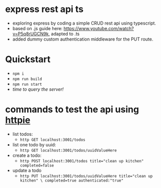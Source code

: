 # express rest api ts
- exploring express by coding a simple CRUD rest api using typescript.
- based on .js guide here: https://www.youtube.com/watch?v=P5q8rUGCN9k, adapted to .ts
- added dummy custom authentication middleware for the PUT route.

# Quickstart
- `npm i`
- `npm run build`
- `npm run start`
- *time to query the server!*

# commands to test the api using [httpie](https://github.com/httpie)
- list todos:
    - `http GET localhost:3001/todos`
- list one todo by uuid:
    - `http GET localhost:3001/todos/uuidValueHere`
- create a todo:
    - `http POST localhost:3001/todos title="clean up kitchen" completed=false`
- update a todo
    - `http PUT localhost:3001/todos/uuidValueHere title="clean up kitchen" \
        completed=true authenticated:"true"`
